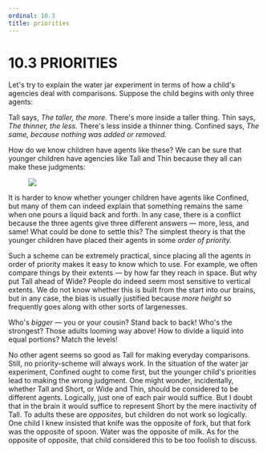 ```yaml
---
ordinal: 10.3
title: priorities
---
```


# 10.3 PRIORITIES 

<p>Let's try to explain the water jar experiment in terms of how a child's agencies deal with comparisons. Suppose the child begins with only three agents:</p>
<p>Tall says, <em>The taller, the more.</em> There's more inside a taller thing. Thin says, <em>The thinner, the less.</em> There's less inside a thinner thing. Confined says, <em>The same, because nothing was added or removed.</em></p>
<p>How do we know children have agents like these? We can be sure that younger children have agencies like Tall and Thin because they all can make these judgments:</p>
<figure><img src="/images/ch10/10-4.png"></img></figure>
<p>It is harder to know whether younger children have agents like Confined, but many of them can indeed explain that something remains the same when one pours a liquid back and forth. In any case, there is a conflict because the three agents give three different answers &mdash; more, less, and same! What could be done to settle this? The simplest theory is that the younger children have placed their agents in some <em>order of priority.</em></p>
<p>Such a scheme can be extremely practical, since placing all the agents in order of priority makes it easy to know which to use. For example, we often compare things by their extents &mdash; by how far they reach in space. But why put Tall ahead of Wide? People do indeed seem most sensitive to vertical extents. We do not know whether this is built from the start into our brains, but in any case, the bias is usually justified because <em>more height</em> so frequently goes along with other sorts of largenesses.</p>
<p>Who's <em>bigger</em> &mdash; you or your cousin? Stand back to back! Who's the strongest? Those adults looming way above! How to divide a liquid into equal portions? Match the levels!</p>
<p>No other agent seems so good as Tall for making everyday comparisons. Still, no priority-scheme will always work. In the situation of the water jar experiment, Confined ought to come first, but the younger child's priorities lead to making the wrong judgment. One might wonder, incidentally, whether Tall and Short, or Wide and Thin, should be considered to be different agents. Logically, just one of each pair would suffice. But I doubt that in the brain it would suffice to represent Short by the mere inactivity of Tall. To adults these are <em>opposites,</em> but children do not work so logically. One child I knew insisted that knife was the opposite of fork, but that fork was the opposite of spoon. Water was the opposite of milk. As for the opposite of opposite, that child considered this to be too foolish to discuss.</p>